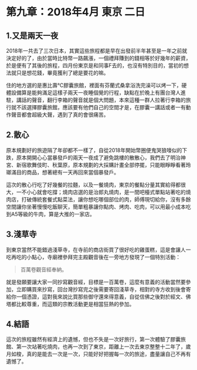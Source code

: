# 第九章：2018年4月 東京 二日

## 1.又是兩天一夜
2018年一共去了三次日本，其實這些旅程都是早在出發前半年甚至是一年之前就決定好的了，由於當時比特幣一路飆漲，一個禮拜賺到的錢相等於好幾年的薪資，於是便有了其後的旅程，四月份東京是和同事F去的，也沒有特別目的，當初的想法就只是想花錢，畢竟獲利了總是要花的嘛。

住的地方選的是惠比壽℃膠囊旅館，裡面有芬蘭式桑拿浴洗完澡可以烤一下，硬體設備算是能夠滿足這樣子兩天一夜睡個覺的行程，缺點在於晚上有團台灣人進駐，講話的聲音，翻行李箱的聲音就是個大問題，本來這種一群人拉著行李箱的旅行就不該選擇膠囊旅館，應該要有他們自己的空間才是，在膠囊一講話或者一有動作聲音都會超級大聲，遇到了真的會很痛苦。

## 2.散心
原本規劃好的旅遊隔了年卻都不一樣了，自從2018年開始幣圈便鬼哭狼嚎似的下跌，原本開開心心當暴發戶的兩天一夜成了避免跳樓的散散心，我們去了明治神宮、新宿歌舞伎町、秋葉原，原本規劃的大採購計畫全部停擺，只能眼睜睜看著玲瑯滿目的商品，想著總有一天再回來當個暴發戶。

這次的散心行吃了好幾餐的拉麵，以及一餐燒肉，東京的餐點分量其實給得都很大，一不小心就會吃撐；燒肉店選的是治郎丸燒肉，是一間吧檯式單點站著吃的燒肉店，打破傳統套餐式點菜法，讓你想吃哪個部位的肉，師傅現切給你，沒有多餘空間讓你坐著慢慢吃飯聊天，簡單粗暴讓你點肉、烤肉、吃肉，可以用最小成本吃到A5等級的牛肉，算是大推的一家店。

## 3.淺草寺
到東京當然不能錯過淺草寺，在寺前的商店街買了很好吃的雞蛋糕，這是會讓人一吃再吃的小點心，寺廟裡參拜完主殿觀音後在一旁地方發現了一個特別活動：

> 百萬卷觀音經奉納。

就是發願要讓大家一同抄寫觀音經，目標是一百萬卷，這麼有意義的活動當然要參加，立即購買來抄寫，回台灣抄寫完之後需要寄回淺草寺，相對的寺方收到後會寄給你一個憑證，這對我來說比買那些御守還來得意義，自從信佛之後對於經文、佛塔都比較尊重，而這類的宗教活動更是相當狂熱的參加。

## 4.結語
這次的旅程雖然有經濟上的遺憾，但也不失是一次好旅行，第一次體驗了膠囊旅館、第一次站著吃燒肉，也再一次到了東京，距離上一次去東京整整十二年了，歲月如梭，真的是能去一次是一次，只能好好把握每一次的旅途，盡量讓自己不再有遺憾了。
